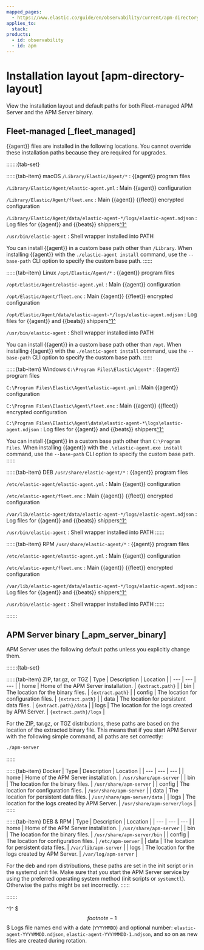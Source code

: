 ```yaml
---
mapped_pages:
  - https://www.elastic.co/guide/en/observability/current/apm-directory-layout.html
applies_to:
  stack:
products:
  - id: observability
  - id: apm
---
```


# Installation layout [apm-directory-layout]

View the installation layout and default paths for both Fleet-managed APM Server and the APM Server binary.

## Fleet-managed [_fleet_managed]

{{agent}} files are installed in the following locations. You cannot override these installation paths because they are required for upgrades.

:::::::{tab-set}

::::::{tab-item} macOS
`/Library/Elastic/Agent/*`
:   {{agent}} program files

`/Library/Elastic/Agent/elastic-agent.yml`
:   Main {{agent}} configuration

`/Library/Elastic/Agent/fleet.enc`
:   Main {{agent}} {{fleet}} encrypted configuration

`/Library/Elastic/Agent/data/elastic-agent-*/logs/elastic-agent.ndjson`
:   Log files for {{agent}} and {{beats}} shippers[^1^](#footnote-1)

`/usr/bin/elastic-agent`
:   Shell wrapper installed into PATH

You can install {{agent}} in a custom base path other than `/Library`.  When installing {{agent}} with the `./elastic-agent install` command, use the `--base-path` CLI option to specify the custom base path.
::::::

::::::{tab-item} Linux
`/opt/Elastic/Agent/*`
:   {{agent}} program files

`/opt/Elastic/Agent/elastic-agent.yml`
:   Main {{agent}} configuration

`/opt/Elastic/Agent/fleet.enc`
:   Main {{agent}} {{fleet}} encrypted configuration

`/opt/Elastic/Agent/data/elastic-agent-*/logs/elastic-agent.ndjson`
:   Log files for {{agent}} and {{beats}} shippers[^1^](#footnote-1)

`/usr/bin/elastic-agent`
:   Shell wrapper installed into PATH

You can install {{agent}} in a custom base path other than `/opt`.  When installing {{agent}} with the `./elastic-agent install` command, use the `--base-path` CLI option to specify the custom base path.
::::::

::::::{tab-item} Windows
`C:\Program Files\Elastic\Agent*`
:   {{agent}} program files

`C:\Program Files\Elastic\Agent\elastic-agent.yml`
:   Main {{agent}} configuration

`C:\Program Files\Elastic\Agent\fleet.enc`
:   Main {{agent}} {{fleet}} encrypted configuration

`C:\Program Files\Elastic\Agent\data\elastic-agent-*\logs\elastic-agent.ndjson`
:   Log files for {{agent}} and {{beats}} shippers[^1^](#footnote-1)

You can install {{agent}} in a custom base path other than `C:\Program Files`.  When installing {{agent}} with the `.\elastic-agent.exe install` command, use the `--base-path` CLI option to specify the custom base path.
::::::

::::::{tab-item} DEB
`/usr/share/elastic-agent/*`
:   {{agent}} program files

`/etc/elastic-agent/elastic-agent.yml`
:   Main {{agent}} configuration

`/etc/elastic-agent/fleet.enc`
:   Main {{agent}} {{fleet}} encrypted configuration

`/var/lib/elastic-agent/data/elastic-agent-*/logs/elastic-agent.ndjson`
:   Log files for {{agent}} and {{beats}} shippers[^1^](#footnote-1)

`/usr/bin/elastic-agent`
:   Shell wrapper installed into PATH
::::::

::::::{tab-item} RPM
`/usr/share/elastic-agent/*`
:   {{agent}} program files

`/etc/elastic-agent/elastic-agent.yml`
:   Main {{agent}} configuration

`/etc/elastic-agent/fleet.enc`
:   Main {{agent}} {{fleet}} encrypted configuration

`/var/lib/elastic-agent/data/elastic-agent-*/logs/elastic-agent.ndjson`
:   Log files for {{agent}} and {{beats}} shippers[^1^](#footnote-1)

`/usr/bin/elastic-agent`
:   Shell wrapper installed into PATH
::::::

:::::::

## APM Server binary [_apm_server_binary]

APM Server uses the following default paths unless you explicitly change them.

:::::::{tab-set}

::::::{tab-item} ZIP, tar.gz, or TGZ
| Type | Description | Location |
| --- | --- | --- |
| home | Home of the APM Server installation. | `{extract.path}` |
| bin | The location for the binary files. | `{extract.path}` |
| config | The location for configuration files. | `{extract.path}` |
| data | The location for persistent data files. | `{extract.path}/data` |
| logs | The location for the logs created by APM Server. | `{extract.path}/logs` |

For the ZIP, tar.gz, or TGZ distributions, these paths are based on the location of the extracted binary file. This means that if you start APM Server with the following simple command, all paths are set correctly:

```sh
./apm-server
```
::::::

::::::{tab-item} Docker
| Type | Description | Location |
| --- | --- | --- |
| home | Home of the APM Server installation. | `/usr/share/apm-server` |
| bin | The location for the binary files. | `/usr/share/apm-server` |
| config | The location for configuration files. | `/usr/share/apm-server` |
| data | The location for persistent data files. | `/usr/share/apm-server/data` |
| logs | The location for the logs created by APM Server. | `/usr/share/apm-server/logs` |
::::::

::::::{tab-item} DEB & RPM
| Type | Description | Location |
| --- | --- | --- |
| home | Home of the APM Server installation. | `/usr/share/apm-server` |
| bin | The location for the binary files. | `/usr/share/apm-server/bin` |
| config | The location for configuration files. | `/etc/apm-server` |
| data | The location for persistent data files. | `/var/lib/apm-server` |
| logs | The location for the logs created by APM Server. | `/var/log/apm-server` |

For the deb and rpm distributions, these paths are set in the init script or in the systemd unit file.  Make sure that you start the APM Server service by using the preferred operating system method (init scripts or `systemctl`). Otherwise the paths might be set incorrectly.
::::::

:::::::

^1^ $$$footnote-1$$$ Logs file names end with a date (`YYYYMMDD`) and optional number: `elastic-agent-YYYYMMDD.ndjson`, `elastic-agent-YYYYMMDD-1.ndjson`, and so on as new files are created during rotation.